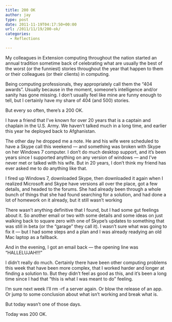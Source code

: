 ```yaml
---
title: 200 OK
author: jay
type: post
date: 2011-11-19T04:17:50+00:00
url: /2011/11/19/200-ok/
categories:
  - Reflections

---
```

My colleagues in Extension computing throughout the nation started an annual tradition sometime back of celebrating what are usually the best of the worst (or the funniest) stories throughout the year that happen to them or their colleagues (or their clients) in computing.

Being computing professionals, they appropriately call them the “404 awards”. Usually because in the moment, someone’s intelligence and/or sanity has gone missing. I don’t usually feel like mine are funny enough to tell, but I certainly have my share of 404 (and 500) stories.

But every so often, there’s a 200 OK.

I have a friend that I’ve known for over 20 years that is a captain and chaplain in the U.S. Army. We haven’t talked much in a long time, and earlier this year he deployed back to Afghanistan.

The other day he dropped me a note. He and his wife were scheduled to have a Skype call this weekend — and something was broken with Skype on her Windows 7 computer. I don’t do much desktop support, and it’s been years since I supported anything on any version of windows — and I’ve never met or talked with his wife. But in 20 years, I don’t think my friend has ever asked me to do anything like that.

I fired up Windows 7, downloaded Skype, then downloaded it again when I realized Microsoft and Skype have versions all over the place, got a few details, and headed to the forums. She had already been through a whole bunch of things that she had found searching for a solution, and had done a lot of homework on it already, but it still wasn’t working

There wasn’t anything definitive that I found, but I had some gut feelings about it. So another email or two with some details and some ideas on just walking back to square zero with one of Skype’s updates to something that was still in beta (or the “garage” they call it). I wasn’t sure what was going to fix it — but I had some steps and a plan and I was already readying an old Mac laptop as a fallback.

And in the evening, I got an email back — the opening line was “HALLELUJAH!!!”

I didn’t really do much. Certainly there have been other computing problems this week that have been more complex, that I worked harder and longer at finding a solution to. But they didn’t feel as good as this, and it’s been a long time since I had that “this is what I was meant to do” feeling.

I’m sure next week I’ll rm -rf a server again. Or blow the release of an app. Or jump to some conclusion about what isn’t working and break what is.

But today wasn’t one of those days.

Today was 200 OK.